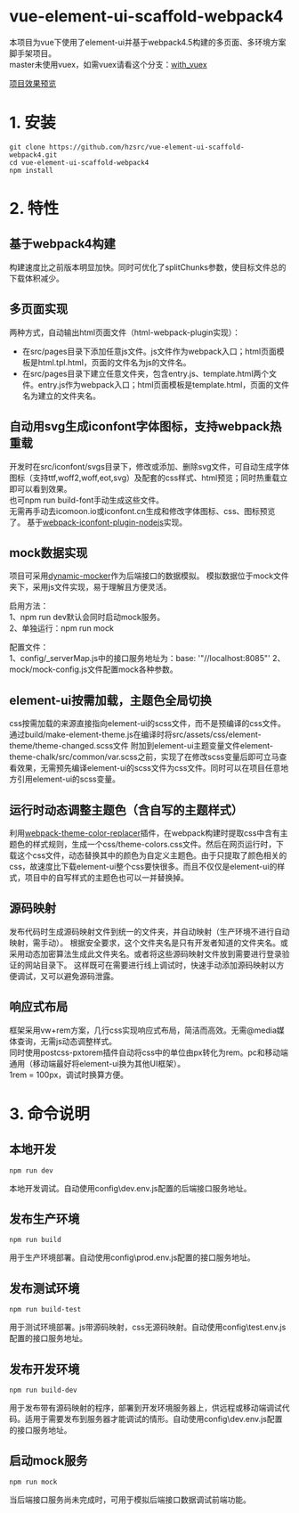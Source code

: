 # vue-element-ui-scaffold-webpack4
本项目为vue下使用了element-ui并基于webpack4.5构建的多页面、多环境方案脚手架项目。  
master未使用vuex，如需vuex请看这个分支：[with_vuex](https://github.com/hzsrc/vue-element-ui-scaffold-webpack4/tree/with_vuex)  
  
[项目效果预览](http://test.hz300.com/webpack4/)  

# 1. 安装
```
git clone https://github.com/hzsrc/vue-element-ui-scaffold-webpack4.git
cd vue-element-ui-scaffold-webpack4
npm install
```



# 2. 特性
## 基于webpack4构建
构建速度比之前版本明显加快。同时可优化了splitChunks参数，使目标文件总的下载体积减少。


## 多页面实现
两种方式，自动输出html页面文件（html-webpack-plugin实现）：   
* 在src/pages目录下添加任意js文件。js文件作为webpack入口；html页面模板是html.tpl.html，页面的文件名为js的文件名。
* 在src/pages目录下建立任意文件夹，包含entry.js、template.html两个文件。entry.js作为webpack入口；html页面模板是template.html，页面的文件名为建立的文件夹名。

## 自动用svg生成iconfont字体图标，支持webpack热重载
开发时在src/iconfont/svgs目录下，修改或添加、删除svg文件，可自动生成字体图标（支持ttf,woff2,woff,eot,svg）及配套的css样式、html预览；同时热重载立即可以看到效果。     
也可npm run build-font手动生成这些文件。      
无需再手动去icomoon.io或iconfont.cn生成和修改字体图标、css、图标预览了。
基于[webpack-iconfont-plugin-nodejs](https://github.com/hzsrc/webpack-iconfont-plugin-nodejs)实现。


## mock数据实现
项目可采用[dynamic-mocker](https://github.com/hzsrc/dynamic-mocker)作为后端接口的数据模拟。
模拟数据位于mock文件夹下，采用js文件实现，易于理解且方便灵活。

启用方法：  
1、npm run dev默认会同时启动mock服务。  
2、单独运行：npm run mock

配置文件：  
1、config/_serverMap.js中的接口服务地址为：base: '"//localhost:8085"'
2、mock/mock-config.js文件配置mock各种参数。

## element-ui按需加载，主题色全局切换
css按需加载的来源直接指向element-ui的scss文件，而不是预编译的css文件。通过build/make-element-theme.js在编译时将src/assets/css/element-theme/theme-changed.scss文件 附加到element-ui主题变量文件element-theme-chalk/src/common/var.scss之前，实现了在修改scss变量后即可立马查看效果，无需预先编译element-ui的scss文件为css文件。同时可以在项目任意地方引用element-ui的scss变量。

## 运行时动态调整主题色（含自写的主题样式）
利用[webpack-theme-color-replacer](https://github.com/hzsrc/webpack-theme-color-replacer)插件，在webpack构建时提取css中含有主题色的样式规则，生成一个css/theme-colors.css文件。然后在网页运行时，下载这个css文件，动态替换其中的颜色为自定义主题色。由于只提取了颜色相关的css，故速度比下载element-ui整个css要快很多。而且不仅仅是element-ui的样式，项目中的自写样式的主题色也可以一并替换掉。

## 源码映射
发布代码时生成源码映射文件到统一的文件夹，并自动映射（生产环境不进行自动映射，需手动）。
根据安全要求，这个文件夹名是只有开发者知道的文件夹名。或采用动态加密算法生成此文件夹名。或者将这些源码映射文件放到需要进行登录验证的网站目录下。
这样既可在需要进行线上调试时，快速手动添加源码映射以方便调试，又可以避免源码泄露。

## 响应式布局
框架采用vw+rem方案，几行css实现响应式布局，简洁而高效。无需@media媒体查询，无需js动态调整样式。    
同时使用postcss-pxtorem插件自动将css中的单位由px转化为rem。pc和移动端通用（移动端最好将element-ui换为其他UI框架）。    
1rem = 100px，调试时换算方便。

# 3. 命令说明
## 本地开发
```
npm run dev
```
本地开发调试。自动使用config\dev.env.js配置的后端接口服务地址。


## 发布生产环境
```
npm run build
```
用于生产环境部署。自动使用config\prod.env.js配置的接口服务地址。


## 发布测试环境
```
npm run build-test
```
用于测试环境部署。js带源码映射，css无源码映射。自动使用config\test.env.js配置的接口服务地址。



## 发布开发环境
```
npm run build-dev
```
用于发布带有源码映射的程序，部署到开发环境服务器上，供远程或移动端调试代码。适用于需要发布到服务器才能调试的情形。自动使用config\dev.env.js配置的接口服务地址。


## 启动mock服务
```
npm run mock
```
当后端接口服务尚未完成时，可用于模拟后端接口数据调试前端功能。


